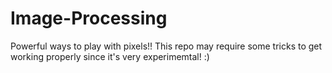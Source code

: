 # Image-Processing
Powerful ways to play with pixels!! This repo may require some tricks to get working properly since it's very experimemtal! :)
